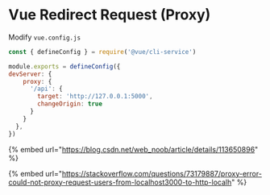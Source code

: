 # Vue Redirect Request (Proxy)

Modify `vue.config.js`

```javascript
const { defineConfig } = require('@vue/cli-service')

module.exports = defineConfig({
devServer: {
    proxy: {
      '/api': {
        target: 'http://127.0.0.1:5000',
        changeOrigin: true
      }
    }
  },
})
```

{% embed url="https://blog.csdn.net/web_noob/article/details/113650896" %}

{% embed url="https://stackoverflow.com/questions/73179887/proxy-error-could-not-proxy-request-users-from-localhost3000-to-http-localh" %}
